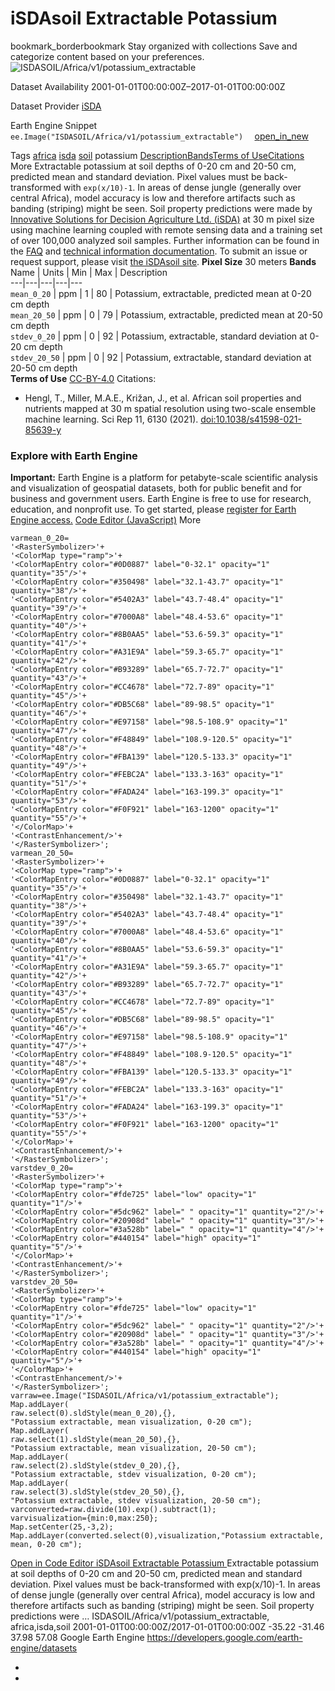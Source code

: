  
#  iSDAsoil Extractable Potassium 
bookmark_borderbookmark Stay organized with collections  Save and categorize content based on your preferences.
![ISDASOIL/Africa/v1/potassium_extractable](https://developers.google.com/earth-engine/datasets/images/ISDASOIL/ISDASOIL_Africa_v1_potassium_extractable_sample.png) 

Dataset Availability
    2001-01-01T00:00:00Z–2017-01-01T00:00:00Z 

Dataset Provider
     [ iSDA ](https://isda-africa.com/) 

Earth Engine Snippet
     `    ee.Image("ISDASOIL/Africa/v1/potassium_extractable")   ` [ open_in_new ](https://code.earthengine.google.com/?scriptPath=Examples:Datasets/ISDASOIL/ISDASOIL_Africa_v1_potassium_extractable) 

Tags
     [africa](https://developers.google.com/earth-engine/datasets/tags/africa) [isda](https://developers.google.com/earth-engine/datasets/tags/isda) [soil](https://developers.google.com/earth-engine/datasets/tags/soil)
potassium
[Description](https://developers.google.com/earth-engine/datasets/catalog/ISDASOIL_Africa_v1_potassium_extractable#description)[Bands](https://developers.google.com/earth-engine/datasets/catalog/ISDASOIL_Africa_v1_potassium_extractable#bands)[Terms of Use](https://developers.google.com/earth-engine/datasets/catalog/ISDASOIL_Africa_v1_potassium_extractable#terms-of-use)[Citations](https://developers.google.com/earth-engine/datasets/catalog/ISDASOIL_Africa_v1_potassium_extractable#citations) More
Extractable potassium at soil depths of 0-20 cm and 20-50 cm, predicted mean and standard deviation.
Pixel values must be back-transformed with `exp(x/10)-1`.
In areas of dense jungle (generally over central Africa), model accuracy is low and therefore artifacts such as banding (striping) might be seen.
Soil property predictions were made by [Innovative Solutions for Decision Agriculture Ltd. (iSDA)](https://isda-africa.com/) at 30 m pixel size using machine learning coupled with remote sensing data and a training set of over 100,000 analyzed soil samples.
Further information can be found in the [FAQ](https://www.isda-africa.com/isdasoil/faq/) and [technical information documentation](https://www.isda-africa.com/isdasoil/technical-information/). To submit an issue or request support, please visit [the iSDAsoil site](https://isda-africa.com/isdasoil).
**Pixel Size** 30 meters 
**Bands**
Name | Units | Min | Max | Description  
---|---|---|---|---  
`mean_0_20` | ppm |  1  |  80  | Potassium, extractable, predicted mean at 0-20 cm depth  
`mean_20_50` | ppm |  0  |  79  | Potassium, extractable, predicted mean at 20-50 cm depth  
`stdev_0_20` | ppm |  0  |  92  | Potassium, extractable, standard deviation at 0-20 cm depth  
`stdev_20_50` | ppm |  0  |  92  | Potassium, extractable, standard deviation at 20-50 cm depth  
**Terms of Use**
[CC-BY-4.0](https://spdx.org/licenses/CC-BY-4.0.html)
Citations:
  * Hengl, T., Miller, M.A.E., Križan, J., et al. African soil properties and nutrients mapped at 30 m spatial resolution using two-scale ensemble machine learning. Sci Rep 11, 6130 (2021). [doi:10.1038/s41598-021-85639-y](https://doi.org/10.1038/s41598-021-85639-y)


### Explore with Earth Engine
**Important:** Earth Engine is a platform for petabyte-scale scientific analysis and visualization of geospatial datasets, both for public benefit and for business and government users. Earth Engine is free to use for research, education, and nonprofit use. To get started, please [register for Earth Engine access.](https://console.cloud.google.com/earth-engine)
[Code Editor (JavaScript)](https://developers.google.com/earth-engine/datasets/catalog/ISDASOIL_Africa_v1_potassium_extractable#code-editor-javascript-sample) More
```
varmean_0_20=
'<RasterSymbolizer>'+
'<ColorMap type="ramp">'+
'<ColorMapEntry color="#0D0887" label="0-32.1" opacity="1" quantity="35"/>'+
'<ColorMapEntry color="#350498" label="32.1-43.7" opacity="1" quantity="38"/>'+
'<ColorMapEntry color="#5402A3" label="43.7-48.4" opacity="1" quantity="39"/>'+
'<ColorMapEntry color="#7000A8" label="48.4-53.6" opacity="1" quantity="40"/>'+
'<ColorMapEntry color="#8B0AA5" label="53.6-59.3" opacity="1" quantity="41"/>'+
'<ColorMapEntry color="#A31E9A" label="59.3-65.7" opacity="1" quantity="42"/>'+
'<ColorMapEntry color="#B93289" label="65.7-72.7" opacity="1" quantity="43"/>'+
'<ColorMapEntry color="#CC4678" label="72.7-89" opacity="1" quantity="45"/>'+
'<ColorMapEntry color="#DB5C68" label="89-98.5" opacity="1" quantity="46"/>'+
'<ColorMapEntry color="#E97158" label="98.5-108.9" opacity="1" quantity="47"/>'+
'<ColorMapEntry color="#F48849" label="108.9-120.5" opacity="1" quantity="48"/>'+
'<ColorMapEntry color="#FBA139" label="120.5-133.3" opacity="1" quantity="49"/>'+
'<ColorMapEntry color="#FEBC2A" label="133.3-163" opacity="1" quantity="51"/>'+
'<ColorMapEntry color="#FADA24" label="163-199.3" opacity="1" quantity="53"/>'+
'<ColorMapEntry color="#F0F921" label="163-1200" opacity="1" quantity="55"/>'+
'</ColorMap>'+
'<ContrastEnhancement/>'+
'</RasterSymbolizer>';
varmean_20_50=
'<RasterSymbolizer>'+
'<ColorMap type="ramp">'+
'<ColorMapEntry color="#0D0887" label="0-32.1" opacity="1" quantity="35"/>'+
'<ColorMapEntry color="#350498" label="32.1-43.7" opacity="1" quantity="38"/>'+
'<ColorMapEntry color="#5402A3" label="43.7-48.4" opacity="1" quantity="39"/>'+
'<ColorMapEntry color="#7000A8" label="48.4-53.6" opacity="1" quantity="40"/>'+
'<ColorMapEntry color="#8B0AA5" label="53.6-59.3" opacity="1" quantity="41"/>'+
'<ColorMapEntry color="#A31E9A" label="59.3-65.7" opacity="1" quantity="42"/>'+
'<ColorMapEntry color="#B93289" label="65.7-72.7" opacity="1" quantity="43"/>'+
'<ColorMapEntry color="#CC4678" label="72.7-89" opacity="1" quantity="45"/>'+
'<ColorMapEntry color="#DB5C68" label="89-98.5" opacity="1" quantity="46"/>'+
'<ColorMapEntry color="#E97158" label="98.5-108.9" opacity="1" quantity="47"/>'+
'<ColorMapEntry color="#F48849" label="108.9-120.5" opacity="1" quantity="48"/>'+
'<ColorMapEntry color="#FBA139" label="120.5-133.3" opacity="1" quantity="49"/>'+
'<ColorMapEntry color="#FEBC2A" label="133.3-163" opacity="1" quantity="51"/>'+
'<ColorMapEntry color="#FADA24" label="163-199.3" opacity="1" quantity="53"/>'+
'<ColorMapEntry color="#F0F921" label="163-1200" opacity="1" quantity="55"/>'+
'</ColorMap>'+
'<ContrastEnhancement/>'+
'</RasterSymbolizer>';
varstdev_0_20=
'<RasterSymbolizer>'+
'<ColorMap type="ramp">'+
'<ColorMapEntry color="#fde725" label="low" opacity="1" quantity="1"/>'+
'<ColorMapEntry color="#5dc962" label=" " opacity="1" quantity="2"/>'+
'<ColorMapEntry color="#20908d" label=" " opacity="1" quantity="3"/>'+
'<ColorMapEntry color="#3a528b" label=" " opacity="1" quantity="4"/>'+
'<ColorMapEntry color="#440154" label="high" opacity="1" quantity="5"/>'+
'</ColorMap>'+
'<ContrastEnhancement/>'+
'</RasterSymbolizer>';
varstdev_20_50=
'<RasterSymbolizer>'+
'<ColorMap type="ramp">'+
'<ColorMapEntry color="#fde725" label="low" opacity="1" quantity="1"/>'+
'<ColorMapEntry color="#5dc962" label=" " opacity="1" quantity="2"/>'+
'<ColorMapEntry color="#20908d" label=" " opacity="1" quantity="3"/>'+
'<ColorMapEntry color="#3a528b" label=" " opacity="1" quantity="4"/>'+
'<ColorMapEntry color="#440154" label="high" opacity="1" quantity="5"/>'+
'</ColorMap>'+
'<ContrastEnhancement/>'+
'</RasterSymbolizer>';
varraw=ee.Image("ISDASOIL/Africa/v1/potassium_extractable");
Map.addLayer(
raw.select(0).sldStyle(mean_0_20),{},
"Potassium extractable, mean visualization, 0-20 cm");
Map.addLayer(
raw.select(1).sldStyle(mean_20_50),{},
"Potassium extractable, mean visualization, 20-50 cm");
Map.addLayer(
raw.select(2).sldStyle(stdev_0_20),{},
"Potassium extractable, stdev visualization, 0-20 cm");
Map.addLayer(
raw.select(3).sldStyle(stdev_20_50),{},
"Potassium extractable, stdev visualization, 20-50 cm");
varconverted=raw.divide(10).exp().subtract(1);
varvisualization={min:0,max:250};
Map.setCenter(25,-3,2);
Map.addLayer(converted.select(0),visualization,"Potassium extractable, mean, 0-20 cm");
```
[ Open in Code Editor ](https://code.earthengine.google.com/?scriptPath=Examples:Datasets/ISDASOIL/ISDASOIL_Africa_v1_potassium_extractable)
[ iSDAsoil Extractable Potassium ](https://developers.google.com/earth-engine/datasets/catalog/ISDASOIL_Africa_v1_potassium_extractable)
Extractable potassium at soil depths of 0-20 cm and 20-50 cm, predicted mean and standard deviation. Pixel values must be back-transformed with exp(x/10)-1. In areas of dense jungle (generally over central Africa), model accuracy is low and therefore artifacts such as banding (striping) might be seen. Soil property predictions were …
ISDASOIL/Africa/v1/potassium_extractable, africa,isda,soil 
2001-01-01T00:00:00Z/2017-01-01T00:00:00Z
-35.22 -31.46 37.98 57.08 
Google Earth Engine
https://developers.google.com/earth-engine/datasets
  * [ ](https://doi.org/https://isda-africa.com/)
  * [ ](https://doi.org/https://developers.google.com/earth-engine/datasets/catalog/ISDASOIL_Africa_v1_potassium_extractable)



